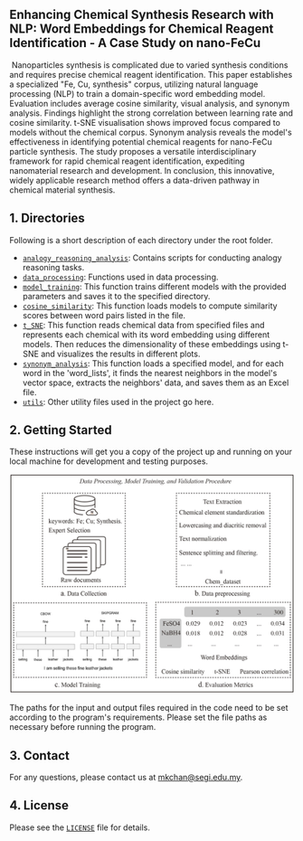 ## Enhancing Chemical Synthesis Research with NLP: Word Embeddings for Chemical Reagent Identification - A Case Study on nano-FeCu

​            Nanoparticles synthesis is complicated due to varied synthesis conditions and requires precise chemical reagent identification. This paper establishes a specialized "Fe, Cu, synthesis" corpus, utilizing natural language processing (NLP) to train a domain-specific word embedding model. Evaluation includes average cosine similarity, visual analysis, and synonym analysis. Findings highlight the strong correlation between learning rate and cosine similarity. t-SNE visualisation shows improved focus 
compared to models without the chemical corpus. Synonym analysis reveals the model's effectiveness in identifying potential chemical reagents for nano-FeCu particle synthesis. The study proposes a versatile interdisciplinary framework for rapid chemical reagent identification, expediting nanomaterial research and development. In conclusion, this innovative, widely applicable research method offers a data-driven pathway in chemical material synthesis.



## 1. Directories

Following is a short description of each directory under the root folder.

* <code>[analogy_reasoning_analysis](./analogy_reasoning_analysis)</code>: Contains scripts for conducting analogy reasoning tasks.
* <code>[data_processing](./data_processing)</code>: Functions used in data processing.
* <code>[model_training](./model_training)</code>: This function trains different models with the provided parameters and saves it to the specified directory.
* <code>[cosine_similarity](./cosine_similarity)</code>: This function loads models to compute similarity scores between word pairs listed in the file.
* <code>[t_SNE](./t_SNE)</code>: This function reads chemical data from specified files and represents each chemical with its word embedding using different models. Then reduces the dimensionality of these embeddings using t-SNE and visualizes the results in different plots.
* <code>[synonym_analysis](./synonym_analysis)</code>: This function loads a specified model, and for each word in the 'word_lists', it finds the nearest neighbors in the model's vector space, extracts the neighbors' data, and saves them as an Excel file.
* <code>[utils](./utils)</code>: Other utility files used in the project go here.

## 2. Getting Started

These instructions will get you a copy of the project up and running on your local machine for development and testing purposes.

![图片描述](https://github.com/nanofecu/image/blob/main/Workflow.jpg)

The paths for the input and output files required in the code need to be set according to the program's requirements. Please set the file paths as necessary before running the program.



## 3. Contact

For any questions, please contact us at mkchan@segi.edu.my.

## 4. License

Please see the <code>[LICENSE](./LICENSE)</code> file for details.
